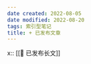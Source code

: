 ```yaml
---
date created: 2022-08-05
date modified: 2022-08-20
tags: 索引型笔记
title: + 已发布文章
---
```


x:: [[🏹 已发布长文]]
